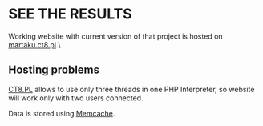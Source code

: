 # SEE THE RESULTS
Working website with current version of that project is hosted on [martaku.ct8.pl](http://martaku.ct8.pl/komunikator).\

## Hosting problems
[CT8.PL](https://www.ct8.pl) allows to use only three threads in one PHP Interpreter, so website will work only with two users connected.  

Data is stored using [Memcache](https://www.php.net/manual/en/class.memcache.php).
